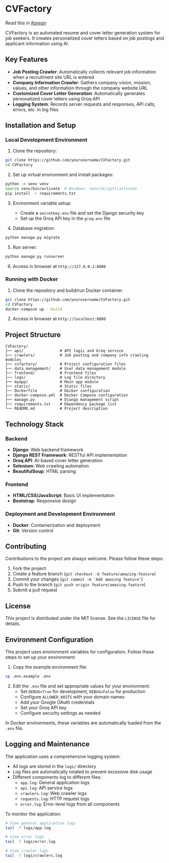 # CVFactory

*Read this in [Korean](README.ko.md)*

CVFactory is an automated resume and cover letter generation system for job seekers. It creates personalized cover letters based on job postings and applicant information using AI.

## Key Features

- **Job Posting Crawler**: Automatically collects relevant job information when a recruitment site URL is entered
- **Company Information Crawler**: Gathers company vision, mission, values, and other information through the company website URL
- **Customized Cover Letter Generation**: Automatically generates personalized cover letters using Groq API
- **Logging System**: Records server requests and responses, API calls, errors, etc. in log files

## Installation and Setup

### Local Development Environment

1. Clone the repository:
```bash
git clone https://github.com/yourusername/CVFactory.git
cd CVFactory
```

2. Set up virtual environment and install packages:
```bash
python -m venv venv
source venv/bin/activate  # Windows: venv\Scripts\activate
pip install -r requirements.txt
```

3. Environment variable setup:
   - Create a `secretkey.env` file and set the Django security key
   - Set up the Groq API key in the `groq.env` file

4. Database migration:
```bash
python manage.py migrate
```

5. Run server:
```bash
python manage.py runserver
```

6. Access in browser at `http://127.0.0.1:8000`

### Running with Docker

1. Clone the repository and build/run Docker container:
```bash
git clone https://github.com/yourusername/CVFactory.git
cd CVFactory
docker-compose up --build
```

2. Access in browser at `http://localhost:8000`

## Project Structure

```
CVFactory/
├── api/                # API logic and Groq service
├── crawlers/           # Job posting and company info crawling modules
├── cvfactory/          # Project configuration files
├── data_management/    # User data management module
├── frontend/           # Frontend files
├── logs/               # Log file directory
├── myapp/              # Main app module
├── static/             # Static files
├── Dockerfile          # Docker configuration
├── docker-compose.yml  # Docker Compose configuration
├── manage.py           # Django management script
├── requirements.txt    # Dependency package list
└── README.md           # Project description
```

## Technology Stack

### Backend
- **Django**: Web backend framework
- **Django REST Framework**: RESTful API implementation
- **Groq API**: AI-based cover letter generation
- **Selenium**: Web crawling automation
- **BeautifulSoup**: HTML parsing

### Frontend
- **HTML/CSS/JavaScript**: Basic UI implementation
- **Bootstrap**: Responsive design

### Deployment and Development Environment
- **Docker**: Containerization and deployment
- **Git**: Version control

## Contributing

Contributions to the project are always welcome. Please follow these steps:

1. Fork the project
2. Create a feature branch (`git checkout -b feature/amazing-feature`)
3. Commit your changes (`git commit -m 'Add amazing feature'`)
4. Push to the branch (`git push origin feature/amazing-feature`)
5. Submit a pull request

## License

This project is distributed under the MIT license. See the `LICENSE` file for details.

## Environment Configuration

This project uses environment variables for configuration. Follow these steps to set up your environment:

1. Copy the example environment file:
```bash
cp .env.example .env
```

2. Edit the `.env` file and set appropriate values for your environment:
   - Set `DEBUG=True` for development, `DEBUG=False` for production
   - Configure `ALLOWED_HOSTS` with your domain names
   - Add your Google OAuth credentials
   - Set your Groq API key
   - Configure security settings as needed

In Docker environments, these variables are automatically loaded from the `.env` file.

## Logging and Maintenance

The application uses a comprehensive logging system:

- All logs are stored in the `logs/` directory
- Log files are automatically rotated to prevent excessive disk usage
- Different components log to different files:
  - `app.log`: General application logs
  - `api.log`: API service logs
  - `crawlers.log`: Web crawler logs
  - `requests.log`: HTTP request logs
  - `error.log`: Error-level logs from all components

To monitor the application:

```bash
# View general application logs
tail -f logs/app.log

# View error logs
tail -f logs/error.log

# View crawler logs
tail -f logs/crawlers.log
```
